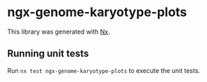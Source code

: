 # ngx-genome-karyotype-plots

This library was generated with [Nx](https://nx.dev).

## Running unit tests

Run `nx test ngx-genome-karyotype-plots` to execute the unit tests.
